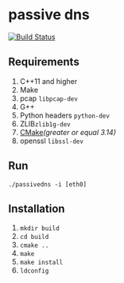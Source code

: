 # passive dns
[![Build Status](https://travis-ci.com/sidorenko69/pdns.svg?token=wwQZr2XUtpzPdKqcF1eA&branch=dev)](https://travis-ci.com/sidorenko69/pdns)

## Requirements
1. C++11 and higher
1. Make
1. pcap `libpcap-dev`
1. G++
1. Python headers `python-dev`
1. ZLIB`zlib1g-dev`
1. [CMake](https://cmake.org/download/ )*(greater or equal 3.14)*
1. openssl `libssl-dev`

## Run
`./passivedns -i [eth0]`

## Installation
1. `mkdir build`
1. `cd build`
1. `cmake ..`
1. `make`
1. `make install`
1. `ldconfig`
